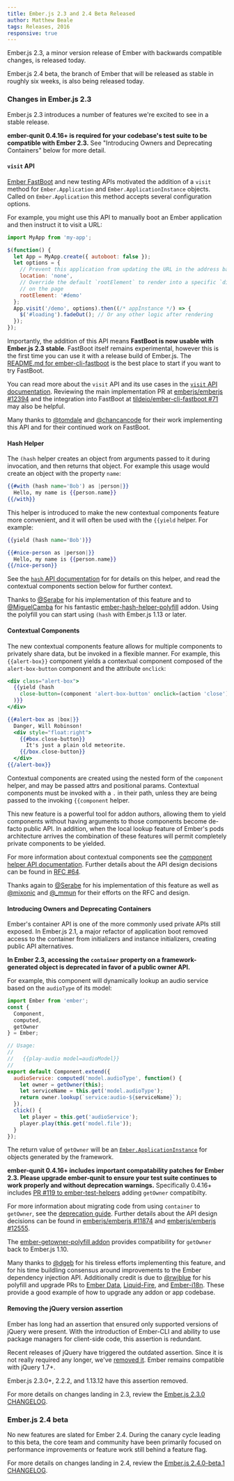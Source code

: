 ```yaml
---
title: Ember.js 2.3 and 2.4 Beta Released
author: Matthew Beale
tags: Releases, 2016
responsive: true
---
```


Ember.js 2.3, a minor version release of Ember with backwards compatible
changes, is released today.

Ember.js 2.4 beta, the branch of Ember that will be released as stable in
roughly six weeks, is also being released today.

### Changes in Ember.js 2.3

Ember.js 2.3 introduces a number of features we're excited to see in a stable
release.

**ember-qunit 0.4.16+ is required for your codebase's test suite to be
compatible with Ember 2.3.** See "Introducing Owners and Deprecating Containers"
below for more detail.

#### `visit` API

[Ember FastBoot](https://github.com/tildeio/ember-cli-fastboot) and new testing
APIs motivated the addition of a `visit` method for `Ember.Application` and
`Ember.ApplicationInstance` objects. Called on `Ember.Application` this
method accepts several configuration options.

For example, you might use this API to manually boot an Ember application
and then instruct it to visit a URL:

```js
import MyApp from 'my-app';

$(function() {
  let App = MyApp.create({ autoboot: false });
  let options = {
    // Prevent this application from updating the URL in the address bar
    location: 'none',
    // Override the default `rootElement` to render into a specific `div`
    // on the page
    rootElement: '#demo'
  };
  App.visit('/demo', options).then((/* appInstance */) => {
    $('#loading').fadeOut(); // Or any other logic after rendering
  });
});
```

Importantly, the addition of this API means **FastBoot
is now usable with Ember.js 2.3 stable**. FastBoot itself remains experimental,
however this is the first time you can use it with a release build of Ember.js.
The [README.md for ember-cli-fastboot](https://github.com/tildeio/ember-cli-fastboot)
is the best place to start if you want to try FastBoot.

You can read more about the `visit` API and its use cases in the
[`visit` API documentation](http://emberjs.com/api/classes/Ember.Application.html#method_visit).
Reviewing the main implementation PR at [emberjs/emberjs #12394](https://github.com/emberjs/ember.js/pull/12394) and the integration into FastBoot at
[tildeio/ember-cli-fastboot #71](https://github.com/tildeio/ember-cli-fastboot/pull/71)
may also be helpful.

Many thanks to [@tomdale](https://twitter.com/tomdale) and
[@chancancode](https://twitter.com/chancancode) for their work implementing
this API and for their continued work on FastBoot.

#### Hash Helper

The `(hash` helper creates an object from arguments passed to it during
invocation, and then returns that object. For example this usage would create an object with
the property `name`:

```handlebars
{{#with (hash name='Bob') as |person|}}
  Hello, my name is {{person.name}}
{{/with}}
```

This helper is introduced to make the new contextual components feature
more convenient, and it will often be used with the `{{yield` helper. For
example:

```app/templates/components/nice-person.hbs
{{yield (hash name='Bob')}}
```

```app/templates/index.hbs
{{#nice-person as |person|}}
  Hello, my name is {{person.name}}
{{/nice-person}}
```

See the [`hash` API documentation](http://emberjs.com/api/classes/Ember.Templates.helpers.html#method_hash) for
for details on this helper, and read the contextual components section below
for further context.

Thanks to [@Serabe](https://twitter.com/serabe) for his implementation of this
feature and to [@MiguelCamba](https://twitter.com/MiguelCamba) for his fantastic
[ember-hash-helper-polyfill](https://github.com/cibernox/ember-hash-helper-polyfill)
addon. Using the polyfill you can start using `(hash` with Ember.js 1.13 or
later.

#### Contextual Components

The new contextual components feature allows for multiple components to
privately share data, but be invoked in a flexible manner. For example,
this `{{alert-box}}` component yields a contextual component composed
of the `alert-box-button` component and the attribute `onclick`:

```app/templates/components/alert-box.hbs
<div class="alert-box">
  {{yield (hash
    close-button=(component 'alert-box-button' onclick=(action 'close'))
  )}}
</div>
```

```app/templates/index.hbs
{{#alert-box as |box|}}
  Danger, Will Robinson!
  <div style="float:right">
    {{#box.close-button}}
      It's just a plain old meteorite.
    {{/box.close-button}}
  </div>
{{/alert-box}}
```

Contextual components are created using the nested form of the
`component` helper, and may be passed attrs and positional params. Contextual
components must be invoked with a `.` in their path, unless they are being
passed to the invoking `{{component` helper.

This new feature is a powerful tool for addon authors, allowing them to
yield components without having arguments to those components become de-facto
public API. In addition, when the local lookup feature of Ember's pods
architecture arrives the combination of these features will permit
completely private components to be yielded.

For more information about contextual components see the [component helper
API documentation](http://emberjs.com/api/classes/Ember.Templates.helpers.html#method_component).
Further details about the API design decisions can be found in
[RFC #64](https://github.com/emberjs/rfcs/blob/master/text/0064-contextual-component-lookup.md).

Thanks again to [@Serabe](https://twitter.com/serabe) for his implementation
of this feature as well as [@mixonic](https://twitter.com/mixonic) and
[@\_mmun](https://twitter.com/_mmun) for their efforts on the RFC and design.

#### Introducing Owners and Deprecating Containers

Ember's container API is one of the more commonly used private APIs still
exposed. In Ember.js 2.1, a major refactor of application
boot removed access to the container from initializers and instance initializers,
creating public API alternatives.

**In Ember 2.3, accessing the `container` property on a framework-generated
object is deprecated in favor of a public owner API.**

For example, this component will dynamically lookup an audio service based
on the `audioType` of its model:

```js
import Ember from 'ember';
const {
  Component,
  computed,
  getOwner
} = Ember;

// Usage:
//
//   {{play-audio model=audioModel}}
//
export default Component.extend({
  audioService: computed('model.audioType', function() {
    let owner = getOwner(this);
    let serviceName = this.get('model.audioType');
    return owner.lookup(`service:audio-${serviceName}`);
  }),
  click() {
    let player = this.get('audioService');
    player.play(this.get('model.file'));
  }
});
```

The return value of `getOwner` will be an [`Ember.ApplicationInstance`](http://emberjs.com/api/classes/Ember.ApplicationInstance.html)
for objects generated by the framework.

**ember-qunit 0.4.16+ includes important compatability patches for Ember
2.3. Please upgrade ember-qunit to ensure your test suite continues to work
properly and without deprecation warnings.** Specifically 0.4.16+ includes
[PR #119 to ember-test-helpers](https://github.com/switchfly/ember-test-helpers/pull/119)
adding `getOwner` compatibilty.

For more information about migrating code from using `container` to `getOwner`,
see the [deprecation guide](http://emberjs.com/deprecations/v2.x/#toc_injected-container-access).
Further details about the API design decisions can be found in
[emberjs/emberjs #11874](https://github.com/emberjs/ember.js/pull/11874)
and [emberjs/emberjs #12555](https://github.com/emberjs/ember.js/issues/12555).

The [ember-getowner-polyfill addon](https://github.com/rwjblue/ember-getowner-polyfill)
provides compatibility for `getOwner` back to Ember.js 1.10.

Many thanks to [@dgeb](https://twitter.com/dgeb) for his tireless efforts
implementing this feature, and for his time buildling consensus around
improvements to the Ember dependency injection API. Additionally credit is
due to [@rwjblue](https://twitter.com/rwjblue) for his polyfill and upgrade PRs to
[Ember Data](https://github.com/emberjs/data/pull/3912), [Liquid-Fire](https://github.com/ef4/liquid-fire/pull/388), and [Ember-i18n](https://github.com/jamesarosen/ember-i18n/pull/336).
These provide a good example of how to upgrade any addon or app codebase.

#### Removing the jQuery version assertion

Ember has long had an assertion that ensured only supported versions of jQuery
were present. With the introduction of Ember-CLI and ability to use package
managers for client-side code, this assertion is redundant.

Recent releases of jQuery have triggered the outdated assertion. Since it is
not really required any longer, we've [removed it](https://github.com/emberjs/ember.js/pull/12793).
Ember remains compatible with jQuery 1.7+.

Ember.js 2.3.0+, 2.2.2, and 1.13.12 have this assertion removed.

For more details on changes landing in 2.3, review the
[Ember.js 2.3.0 CHANGELOG](https://github.com/emberjs/ember.js/blob/v2.3.0/CHANGELOG.md).

### Ember.js 2.4 beta

No new features are slated for Ember 2.4. During the canary cycle leading to
this beta, the core team and community have been primarily focused on
performance improvements or feature work still behind a feature flag.

For more details on changes landing in 2.4, review the
[Ember.js 2.4.0-beta.1 CHANGELOG](https://github.com/emberjs/ember.js/blob/v2.4.0-beta.1/CHANGELOG.md).
